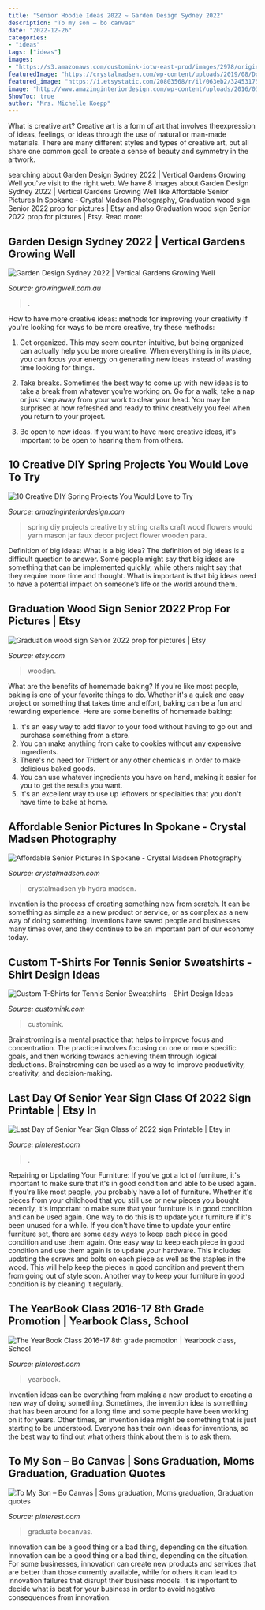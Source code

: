 ```yaml
---
title: "Senior Hoodie Ideas 2022 ~ Garden Design Sydney 2022"
description: "To my son – bo canvas"
date: "2022-12-26"
categories:
- "ideas"
tags: ["ideas"]
images:
- "https://s3.amazonaws.com/customink-iotw-east-prod/images/2978/original/tennis.jpg?1274923873"
featuredImage: "https://crystalmadsen.com/wp-content/uploads/2019/08/Downtown-Spokane-Seniro-Pictures_06.jpg"
featured_image: "https://i.etsystatic.com/20803568/r/il/063eb2/3245317584/il_fullxfull.3245317584_hp5d.jpg"
image: "http://www.amazinginteriordesign.com/wp-content/uploads/2016/03/10-creative-diy-spring-projects-love-try.jpg"
ShowToc: true
author: "Mrs. Michelle Koepp"
---
```



What is creative art?
Creative art is a form of art that involves theexpression of ideas, feelings, or ideas through the use of natural or man-made materials. There are many different styles and types of creative art, but all share one common goal: to create a sense of beauty and symmetry in the artwork.

	

		
searching about Garden Design Sydney 2022 | Vertical Gardens Growing Well you've visit to the right web. We have 8 Images about Garden Design Sydney 2022 | Vertical Gardens Growing Well like Affordable Senior Pictures In Spokane - Crystal Madsen Photography, Graduation wood sign Senior 2022 prop for pictures | Etsy and also Graduation wood sign Senior 2022 prop for pictures | Etsy. Read more:
		
    
## Garden Design Sydney 2022 | Vertical Gardens Growing Well

<img loading=lazy src="https://growingwell.com.au/wp-content/uploads/2020/06/IMG_1208-224x300.jpeg" onerror="this.onerror=null;this.src='https://tse4.mm.bing.net/th?id=OIP.FyiWyGbtsgb_KFacTRnpjQAAAA&amp;pid=15.1';" alt="Garden Design Sydney 2022 | Vertical Gardens Growing Well">

_Source: growingwell.com.au_

>. 

	

How to have more creative ideas: methods for improving your creativity
If you're looking for ways to be more creative, try these methods:
1. Get organized. This may seem counter-intuitive, but being organized can actually help you be more creative. When everything is in its place, you can focus your energy on generating new ideas instead of wasting time looking for things.

2. Take breaks. Sometimes the best way to come up with new ideas is to take a break from whatever you're working on. Go for a walk, take a nap or just step away from your work to clear your head. You may be surprised at how refreshed and ready to think creatively you feel when you return to your project.

3. Be open to new ideas. If you want to have more creative ideas, it's important to be open to hearing them from others.

    
## 10 Creative DIY Spring Projects You Would Love To Try

<img loading=lazy src="http://www.amazinginteriordesign.com/wp-content/uploads/2016/03/10-creative-diy-spring-projects-love-try.jpg" onerror="this.onerror=null;this.src='https://tse1.mm.bing.net/th?id=OIP.MrzcG4HDoZAA3lAHreL05AHaNF&amp;pid=15.1';" alt="10 Creative DIY Spring Projects You Would Love to Try">

_Source: amazinginteriordesign.com_

>spring diy projects creative try string crafts craft wood flowers would yarn mason jar faux decor project flower wooden para. 

	

Definition of big ideas: What is a big idea?
The definition of big ideas is a difficult question to answer. Some people might say that big ideas are something that can be implemented quickly, while others might say that they require more time and thought. What is important is that big ideas need to have a potential impact on someone’s life or the world around them.

    
## Graduation Wood Sign Senior 2022 Prop For Pictures | Etsy

<img loading=lazy src="https://i.etsystatic.com/20803568/r/il/063eb2/3245317584/il_fullxfull.3245317584_hp5d.jpg" onerror="this.onerror=null;this.src='https://tse3.mm.bing.net/th?id=OIP.uRlMncNuz33nWR5kjyTkCgHaFA&amp;pid=15.1';" alt="Graduation wood sign Senior 2022 prop for pictures | Etsy">

_Source: etsy.com_

>wooden. 

	

What are the benefits of homemade baking?
If you're like most people, baking is one of your favorite things to do. Whether it's a quick and easy project or something that takes time and effort, baking can be a fun and rewarding experience. Here are some benefits of homemade baking: 
1) It's an easy way to add flavor to your food without having to go out and purchase something from a store. 
2) You can make anything from cake to cookies without any expensive ingredients. 
3) There's no need for Trident or any other chemicals in order to make delicious baked goods. 
4) You can use whatever ingredients you have on hand, making it easier for you to get the results you want. 
5) It's an excellent way to use up leftovers or specialties that you don't have time to bake at home.

    
## Affordable Senior Pictures In Spokane - Crystal Madsen Photography

<img loading=lazy src="https://crystalmadsen.com/wp-content/uploads/2019/08/Downtown-Spokane-Seniro-Pictures_06.jpg" onerror="this.onerror=null;this.src='https://tse4.mm.bing.net/th?id=OIP.d21L9VhORKa2hUMDTqCWEwHaLH&amp;pid=15.1';" alt="Affordable Senior Pictures In Spokane - Crystal Madsen Photography">

_Source: crystalmadsen.com_

>crystalmadsen yb hydra madsen. 

	

Invention is the process of creating something new from scratch. It can be something as simple as a new product or service, or as complex as a new way of doing something. Inventions have saved people and businesses many times over, and they continue to be an important part of our economy today.

    
## Custom T-Shirts For Tennis Senior Sweatshirts - Shirt Design Ideas

<img loading=lazy src="https://s3.amazonaws.com/customink-iotw-east-prod/images/2978/original/tennis.jpg?1274923873" onerror="this.onerror=null;this.src='https://tse3.mm.bing.net/th?id=OIP.XeKsuMbNl8hzDpCKW2DXCgHaFj&amp;pid=15.1';" alt="Custom T-Shirts for Tennis Senior Sweatshirts - Shirt Design Ideas">

_Source: customink.com_

>customink. 

	

Brainstroming is a mental practice that helps to improve focus and concentration. The practice involves focusing on one or more specific goals, and then working towards achieving them through logical deductions. Brainstroming can be used as a way to improve productivity, creativity, and decision-making.

    
## Last Day Of Senior Year Sign Class Of 2022 Sign Printable | Etsy In

<img loading=lazy src="https://i.pinimg.com/736x/d1/97/bb/d197bb91afd41449de8463e0221e2221.jpg" onerror="this.onerror=null;this.src='https://tse1.mm.bing.net/th?id=OIP._zZ2QbvPKi2ESlH5iz98bgHaJw&amp;pid=15.1';" alt="Last Day of Senior Year Sign Class of 2022 sign Printable | Etsy in">

_Source: pinterest.com_

>. 

	

Repairing or Updating Your Furniture: If you've got a lot of furniture, it's important to make sure that it's in good condition and able to be used again.
If you're like most people, you probably have a lot of furniture. Whether it's pieces from your childhood that you still use or new pieces you bought recently, it's important to make sure that your furniture is in good condition and can be used again. One way to do this is to update your furniture if it's been unused for a while. If you don't have time to update your entire furniture set, there are some easy ways to keep each piece in good condition and use them again. 
One easy way to keep each piece in good condition and use them again is to update your hardware. This includes updating the screws and bolts on each piece as well as the staples in the wood. This will help keep the pieces in good condition and prevent them from going out of style soon. Another way to keep your furniture in good condition is by cleaning it regularly.

    
## The YearBook Class 2016-17 8th Grade Promotion | Yearbook Class, School

<img loading=lazy src="https://i.pinimg.com/736x/36/a6/66/36a66632640a94be8055530e5fb96855.jpg" onerror="this.onerror=null;this.src='https://tse2.mm.bing.net/th?id=OIP.-ySNmcFXJvFWBms4vCzxSgHaGl&amp;pid=15.1';" alt="The YearBook Class 2016-17 8th grade promotion | Yearbook class, School">

_Source: pinterest.com_

>yearbook. 

	

Invention ideas can be everything from making a new product to creating a new way of doing something. Sometimes, the invention idea is something that has been around for a long time and some people have been working on it for years. Other times, an invention idea might be something that is just starting to be understood. Everyone has their own ideas for inventions, so the best way to find out what others think about them is to ask them.

    
## To My Son – Bo Canvas | Sons Graduation, Moms Graduation, Graduation Quotes

<img loading=lazy src="https://i.pinimg.com/736x/a0/7b/55/a07b5515ccd8ce8eedbd552a4d3c3e5a.jpg" onerror="this.onerror=null;this.src='https://tse3.mm.bing.net/th?id=OIP.OT9xOMoN09FGBBCkzTJYSQHaLH&amp;pid=15.1';" alt="To My Son – Bo Canvas | Sons graduation, Moms graduation, Graduation quotes">

_Source: pinterest.com_

>graduate bocanvas. 

	

Innovation can be a good thing or a bad thing, depending on the situation.
Innovation can be a good thing or a bad thing, depending on the situation. For some businesses, innovation can create new products and services that are better than those currently available, while for others it can lead to innovation failures that disrupt their business models. It is important to decide what is best for your business in order to avoid negative consequences from innovation.

